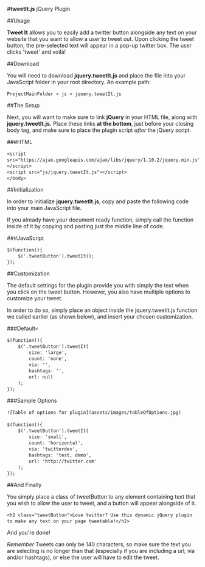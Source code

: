 #**tweetIt.js** jQuery Plugin


##Usage

**Tweet It** allows you to easily add a twitter button alongside any text on your website that you want to allow a user to tweet out. Upon clicking the tweet button, the pre-selected text will appear in a pop-up twitter box. The user clicks 'tweet' and voilà!

##Download

You will need to download **jquery.tweetIt.js** and place the file into your JavaScript folder in your root directory. An example path:

	ProjectMainFolder > js > jquery.tweetIt.js


##The Setup

Next, you will want to make sure to link **jQuery** in your HTML file, along with **jquery.tweetIt.js.** Place these links **at the bottom**, just before your closing body tag, and make sure to place the plugin script *after* the jQuery script.

###HTML

	<script src="https://ajax.googleapis.com/ajax/libs/jquery/1.10.2/jquery.min.js"&></script>
	<script src="js/jquery.tweetIt.js"></script>
	</body>


##Initialization

In order to initialize **jquery.tweetIt.js**, copy and paste the following code into your main JavaScript file.

If you already have your document ready function, simply call the function inside of it by copying and pasting just the middle line of code.

###JavaScript

	$(function(){
		$('.tweetButton').tweetIt();
	});

##Customization

The default settings for the plugin provide you with simply the text when you click on the tweet button. However, you also have multiple options to customize your tweet.

In order to do so, simply place an object inside the jquery.tweetIt.js function we called earlier (as shown below), and insert your chosen customization.

###Default<
	
	$(function(){
		$('.tweetButton').tweetIt(
			size: 'large',
			count: 'none',
			via: '',
			hashtags: '',
			url: null
		);
	});

###Sample Options

	![Table of options for plugin](assets/images/tableOfOptions.jpg)
		
	$(function(){
		$('.tweetButton').tweetIt(
			size: 'small',
			count: 'horizontal',
			via: 'twitterdev',
			hashtags: 'test, demo',
			url: 'http://twitter.com'
		);
	});

##And Finally

You simply place a class of tweetButton to any element containing text that you wish to allow the user to tweet, and a button will appear alongside of it.

	<h2 class="tweetButton">Love twitter? Use this dynamic jQuery plugin to make any text on your page tweetable!</h2>

And you're done!

*Remember* Tweets can only be 140 characters, so make sure the text you are selecting is no longer than that (especially if you are including a url, via and/or hashtags), or else the user will have to edit the tweet.